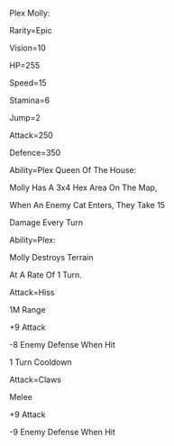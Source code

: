 Plex Molly:

Rarity=Epic

Vision=10

HP=255

Speed=15

Stamina=6

Jump=2

Attack=250

Defence=350

Ability=Plex Queen Of The House:

Molly Has A 3x4 Hex Area On The Map,

When An Enemy Cat Enters, They Take 15

Damage Every Turn

Ability=Plex:

Molly Destroys Terrain

At A Rate Of 1 Turn.

Attack=Hiss

1M Range

+9 Attack

-8 Enemy Defense When Hit

1 Turn Cooldown

Attack=Claws

Melee

+9 Attack

-9 Enemy Defense When Hit
